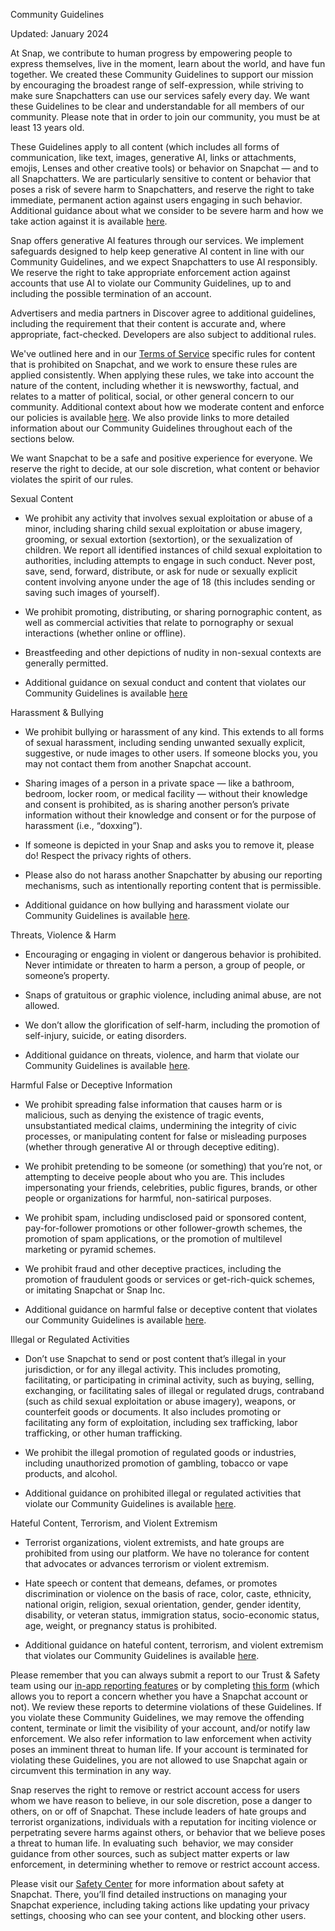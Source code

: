 Community Guidelines

Updated: January 2024

At Snap, we contribute to human progress by empowering people to express themselves, live in the moment, learn about the world, and have fun together. We created these Community Guidelines to support our mission by encouraging the broadest range of self-expression, while striving to make sure Snapchatters can use our services safely every day. We want these Guidelines to be clear and understandable for all members of our community. Please note that in order to join our community, you must be at least 13 years old. 

These Guidelines apply to all content (which includes all forms of communication, like text, images, generative AI, links or attachments, emojis, Lenses and other creative tools) or behavior on Snapchat — and to all Snapchatters. We are particularly sensitive to content or behavior that poses a risk of severe harm to Snapchatters, and reserve the right to take immediate, permanent action against users engaging in such behavior. Additional guidance about what we consider to be severe harm and how we take action against it is available [here](https://www.snap.com/privacy/transparency/community-guidelines/severe-harm). 

Snap offers generative AI features through our services. We implement safeguards designed to help keep generative AI content in line with our Community Guidelines, and we expect Snapchatters to use AI responsibly. We reserve the right to take appropriate enforcement action against accounts that use AI to violate our Community Guidelines, up to and including the possible termination of an account.

Advertisers and media partners in Discover agree to additional guidelines, including the requirement that their content is accurate and, where appropriate, fact-checked. Developers are also subject to additional rules.

We've outlined here and in our [Terms of Service](https://snap.com/en-US/terms?lang=en-US) specific rules for content that is prohibited on Snapchat, and we work to ensure these rules are applied consistently. When applying these rules, we take into account the nature of the content, including whether it is newsworthy, factual, and relates to a matter of political, social, or other general concern to our community. Additional context about how we moderate content and enforce our policies is available [here](https://www.snap.com/privacy/transparency/community-guidelines/moderation). We also provide links to more detailed information about our Community Guidelines throughout each of the sections below.

We want Snapchat to be a safe and positive experience for everyone. We reserve the right to decide, at our sole discretion, what content or behavior violates the spirit of our rules.

Sexual Content

* We prohibit any activity that involves sexual exploitation or abuse of a minor, including sharing child sexual exploitation or abuse imagery, grooming, or sexual extortion (sextortion), or the sexualization of children. We report all identified instances of child sexual exploitation to authorities, including attempts to engage in such conduct. Never post, save, send, forward, distribute, or ask for nude or sexually explicit content involving anyone under the age of 18 (this includes sending or saving such images of yourself). 
    
* We prohibit promoting, distributing, or sharing pornographic content, as well as commercial activities that relate to pornography or sexual interactions (whether online or offline). 
    
* Breastfeeding and other depictions of nudity in non-sexual contexts are generally permitted.
    
* Additional guidance on sexual conduct and content that violates our Community Guidelines is available [here](https://www.snap.com/privacy/transparency/community-guidelines/sexual-content)
    

Harassment & Bullying

* We prohibit bullying or harassment of any kind. This extends to all forms of sexual harassment, including sending unwanted sexually explicit, suggestive, or nude images to other users. If someone blocks you, you may not contact them from another Snapchat account.
    
* Sharing images of a person in a private space — like a bathroom, bedroom, locker room, or medical facility — without their knowledge and consent is prohibited, as is sharing another person’s private information without their knowledge and consent or for the purpose of harassment (i.e., “doxxing”).
    
* If someone is depicted in your Snap and asks you to remove it, please do! Respect the privacy rights of others. 
    
* Please also do not harass another Snapchatter by abusing our reporting mechanisms, such as intentionally reporting content that is permissible. 
    
* Additional guidance on how bullying and harassment violate our Community Guidelines is available [here](https://www.snap.com/privacy/transparency/community-guidelines/harassment-and-bullying).
    

Threats, Violence & Harm

* Encouraging or engaging in violent or dangerous behavior is prohibited. Never intimidate or threaten to harm a person, a group of people, or someone’s property.
    
* Snaps of gratuitous or graphic violence, including animal abuse, are not allowed.
    
* We don’t allow the glorification of self-harm, including the promotion of self-injury, suicide, or eating disorders.
    
* Additional guidance on threats, violence, and harm that violate our Community Guidelines is available [here](https://www.snap.com/privacy/transparency/community-guidelines/threats).
    

Harmful False or Deceptive Information

* We prohibit spreading false information that causes harm or is malicious, such as denying the existence of tragic events, unsubstantiated medical claims, undermining the integrity of civic processes, or manipulating content for false or misleading purposes (whether through generative AI or through deceptive editing).
    
* We prohibit pretending to be someone (or something) that you’re not, or attempting to deceive people about who you are. This includes impersonating your friends, celebrities, public figures, brands, or other people or organizations for harmful, non-satirical purposes.
    
* We prohibit spam, including undisclosed paid or sponsored content, pay-for-follower promotions or other follower-growth schemes, the promotion of spam applications, or the promotion of multilevel marketing or pyramid schemes.
    
* We prohibit fraud and other deceptive practices, including the promotion of fraudulent goods or services or get-rich-quick schemes, or imitating Snapchat or Snap Inc.
    
* Additional guidance on harmful false or deceptive content that violates our Community Guidelines is available [here](https://www.snap.com/privacy/transparency/community-guidelines/harmful-false-information).
    

Illegal or Regulated Activities

* Don’t use Snapchat to send or post content that’s illegal in your jurisdiction, or for any illegal activity. This includes promoting, facilitating, or participating in criminal activity, such as buying, selling, exchanging, or facilitating sales of illegal or regulated drugs, contraband (such as child sexual exploitation or abuse imagery), weapons, or counterfeit goods or documents. It also includes promoting or facilitating any form of exploitation, including sex trafficking, labor trafficking, or other human trafficking.
    
* We prohibit the illegal promotion of regulated goods or industries, including unauthorized promotion of gambling, tobacco or vape products, and alcohol.
    
* Additional guidance on prohibited illegal or regulated activities that violate our Community Guidelines is available [here](https://www.snap.com/privacy/transparency/community-guidelines/illegal-or-regulated-activities).
    

Hateful Content, Terrorism, and Violent Extremism

* Terrorist organizations, violent extremists, and hate groups are prohibited from using our platform. We have no tolerance for content that advocates or advances terrorism or violent extremism.
    
* Hate speech or content that demeans, defames, or promotes discrimination or violence on the basis of race, color, caste, ethnicity, national origin, religion, sexual orientation, gender, gender identity, disability, or veteran status, immigration status, socio-economic status, age, weight, or pregnancy status is prohibited.
    
* Additional guidance on hateful content, terrorism, and violent extremism that violates our Community Guidelines is available [here](https://www.snap.com/privacy/transparency/community-guidelines/hateful-content).
    

  

Please remember that you can always submit a report to our Trust & Safety team using our [in-app reporting features](https://help.snapchat.com/hc/articles/7012399221652?utm_source=web&utm_medium=web_snap&utm_campaign=cg&lang=en-US) or by completing [this form](https://help.snapchat.com/hc/requests/new?utm_source=web&utm_medium=web_snap&utm_campaign=cg&lang=en-US) (which allows you to report a concern whether you have a Snapchat account or not). We review these reports to determine violations of these Guidelines. If you violate these Community Guidelines, we may remove the offending content, terminate or limit the visibility of your account, and/or notify law enforcement. We also refer information to law enforcement when activity poses an imminent threat to human life. If your account is terminated for violating these Guidelines, you are not allowed to use Snapchat again or circumvent this termination in any way.   

Snap reserves the right to remove or restrict account access for users whom we have reason to believe, in our sole discretion, pose a danger to others, on or off of Snapchat. These include leaders of hate groups and terrorist organizations, individuals with a reputation for inciting violence or perpetrating severe harms against others, or behavior that we believe poses a threat to human life. In evaluating such  behavior, we may consider guidance from other sources, such as subject matter experts or law enforcement, in determining whether to remove or restrict account access. 

Please visit our [Safety Center](https://www.snap.com/safety/safety-center) for more information about safety at Snapchat. There, you’ll find detailed instructions on managing your Snapchat experience, including taking actions like updating your privacy settings, choosing who can see your content, and blocking other users.